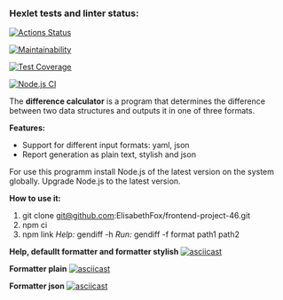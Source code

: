 ### Hexlet tests and linter status:
[![Actions Status](https://github.com/ElisabethFox/frontend-project-46/workflows/hexlet-check/badge.svg)](https://github.com/ElisabethFox/frontend-project-46/actions)

[![Maintainability](https://api.codeclimate.com/v1/badges/171f3ee10447b41e44d6/maintainability)](https://codeclimate.com/github/ElisabethFox/frontend-project-46/maintainability)

[![Test Coverage](https://api.codeclimate.com/v1/badges/171f3ee10447b41e44d6/test_coverage)](https://codeclimate.com/github/ElisabethFox/frontend-project-46/test_coverage)

[![Node.js CI](https://github.com/ElisabethFox/frontend-project-46/actions/workflows/node.js.yml/badge.svg?branch=main)](https://github.com/ElisabethFox/frontend-project-46/actions/workflows/node.js.yml)

The **difference calculator** is a program that determines the difference between two data structures and outputs it in one of three formats.

**Features:**
- Support for different input formats: yaml, json
- Report generation as plain text, stylish and json

For use this programm install Node.js of the latest version on the system globally. Upgrade Node.js to the latest version.

**How to use it:**
1. git clone git@github.com:ElisabethFox/frontend-project-46.git
2. npm ci
3. npm link
*Help:* gendiff -h
*Run:* gendiff -f format path1 path2

**Help, defaullt formatter and formatter stylish** 
[![asciicast](https://asciinema.org/a/555300.svg)](https://asciinema.org/a/555300)

**Formatter plain**
[![asciicast](https://asciinema.org/a/555302.svg)](https://asciinema.org/a/555302)

**Formatter json**
[![asciicast](https://asciinema.org/a/555309.svg)](https://asciinema.org/a/555309)
